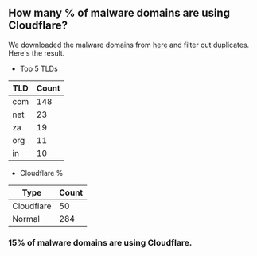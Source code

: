 ## How many % of malware domains are using Cloudflare?


We downloaded the malware domains from [here](https://urlhaus.abuse.ch) and filter out duplicates.
Here's the result.


[//]: # (start replacement)


- Top 5 TLDs

| TLD | Count |
| --- | --- |
| com | 148 |
| net | 23 |
| za | 19 |
| org | 11 |
| in | 10 |


- Cloudflare %

| Type | Count |
| --- | --- |
| Cloudflare | 50 |
| Normal | 284 |


### 15% of malware domains are using Cloudflare.